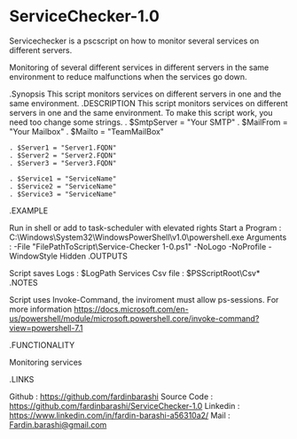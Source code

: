 # ServiceChecker-1.0
Servicechecker is a pscscript on how to monitor several services on different servers.

Monitoring of several different services in different servers in the same environment to reduce malfunctions when the services go down.


.Synopsis
   This script monitors services on different servers in one and the same environment.
.DESCRIPTION
   This script monitors services on different servers in one and the same environment.
   To make this script work, you need too change some strings.
    . $SmtpServer = "Your SMTP"
    . $MailFrom = "Your Mailbox" 
    . $Mailto = "TeamMailBox" 

    . $Server1 = "Server1.FQDN"
    . $Server2 = "Server2.FQDN"
    . $Server3 = "Server3.FQDN"

    . $Service1 = "ServiceName"
    . $Service2 = "ServiceName"
    . $Service3 = "ServiceName"


.EXAMPLE

   Run in shell or add to task-scheduler with elevated rights
   Start a Program : C:\Windows\System32\WindowsPowerShell\v1.0\powershell.exe
   Arguments : -File "FilePathToScript\Service-Checker 1-0.ps1" -NoLogo -NoProfile -WindowStyle Hidden
.OUTPUTS

   Script saves
   Logs : $LogPath
   Services Csv file : $PSScriptRoot\Csv\*
.NOTES

   Script uses Invoke-Command, the inviroment must allow ps-sessions. For more information
   https://docs.microsoft.com/en-us/powershell/module/microsoft.powershell.core/invoke-command?view=powershell-7.1

.FUNCTIONALITY

   Monitoring services

.LINKS

   Github : https://github.com/fardinbarashi
   Source Code : https://github.com/fardinbarashi/ServiceChecker-1.0 
   Linkedin : https://www.linkedin.com/in/fardin-barashi-a56310a2/
   Mail : Fardin.barashi@gmail.com

